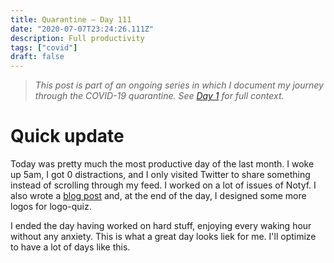 ```yaml
---
title: Quarantine — Day 111
date: "2020-07-07T23:24:26.111Z"
description: Full productivity
tags: ["covid"]
draft: false
---
```


> *This post is part of an ongoing series in which I document my journey through the COVID-19 quarantine. See [Day 1](/quarantine/quarantine-day-1) for full context.*

<div class="divider"></div>

# Quick update

Today was pretty much the most productive day of the last month. I woke up 5am, I got 0 distractions, and I only visited Twitter to share something instead of scrolling through my feed. I worked on a lot of issues of Notyf. I also wrote a [blog post](/how-to-import-css-files-to-svelte/) and, at the end of the day, I designed some more logos for logo-quiz.

I ended the day having worked on hard stuff, enjoying every waking hour without any anxiety. This is what a great day looks liek for me. I'll optimize to have a lot of days like this.
